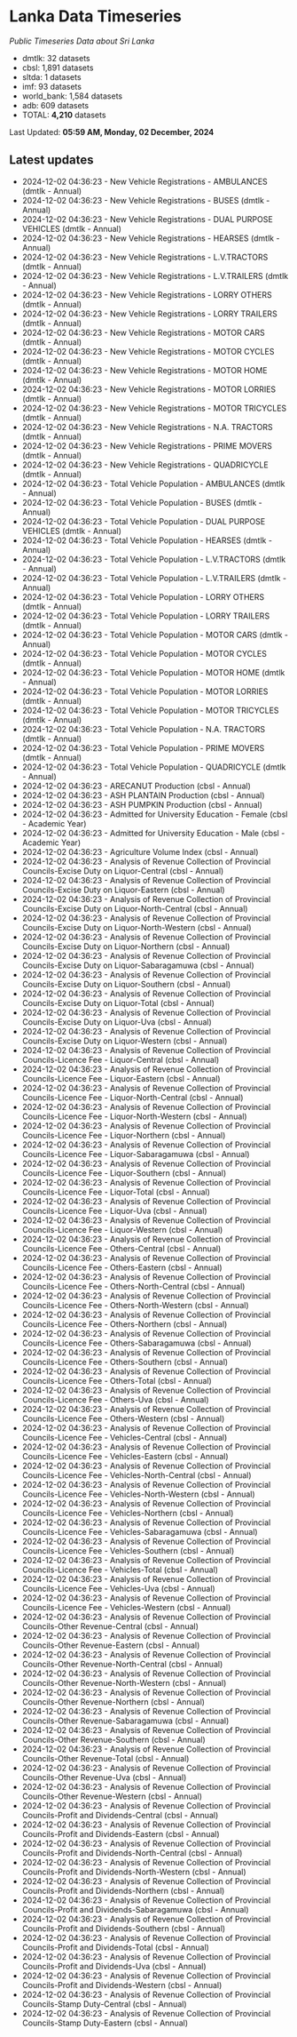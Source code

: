 # Lanka Data Timeseries
*Public Timeseries Data about Sri Lanka*

* dmtlk: 32 datasets
* cbsl: 1,891 datasets
* sltda: 1 datasets
* imf: 93 datasets
* world_bank: 1,584 datasets
* adb: 609 datasets
* TOTAL: **4,210** datasets

Last Updated: **05:59 AM, Monday, 02 December, 2024**

## Latest updates

* 2024-12-02 04:36:23 - New Vehicle Registrations - AMBULANCES (dmtlk - Annual)
* 2024-12-02 04:36:23 - New Vehicle Registrations - BUSES (dmtlk - Annual)
* 2024-12-02 04:36:23 - New Vehicle Registrations - DUAL PURPOSE VEHICLES (dmtlk - Annual)
* 2024-12-02 04:36:23 - New Vehicle Registrations - HEARSES (dmtlk - Annual)
* 2024-12-02 04:36:23 - New Vehicle Registrations - L.V.TRACTORS (dmtlk - Annual)
* 2024-12-02 04:36:23 - New Vehicle Registrations - L.V.TRAILERS (dmtlk - Annual)
* 2024-12-02 04:36:23 - New Vehicle Registrations - LORRY OTHERS (dmtlk - Annual)
* 2024-12-02 04:36:23 - New Vehicle Registrations - LORRY TRAILERS (dmtlk - Annual)
* 2024-12-02 04:36:23 - New Vehicle Registrations - MOTOR CARS (dmtlk - Annual)
* 2024-12-02 04:36:23 - New Vehicle Registrations - MOTOR CYCLES (dmtlk - Annual)
* 2024-12-02 04:36:23 - New Vehicle Registrations - MOTOR HOME (dmtlk - Annual)
* 2024-12-02 04:36:23 - New Vehicle Registrations - MOTOR LORRIES (dmtlk - Annual)
* 2024-12-02 04:36:23 - New Vehicle Registrations - MOTOR TRICYCLES (dmtlk - Annual)
* 2024-12-02 04:36:23 - New Vehicle Registrations - N.A. TRACTORS (dmtlk - Annual)
* 2024-12-02 04:36:23 - New Vehicle Registrations - PRIME MOVERS (dmtlk - Annual)
* 2024-12-02 04:36:23 - New Vehicle Registrations - QUADRICYCLE (dmtlk - Annual)
* 2024-12-02 04:36:23 - Total Vehicle Population - AMBULANCES (dmtlk - Annual)
* 2024-12-02 04:36:23 - Total Vehicle Population - BUSES (dmtlk - Annual)
* 2024-12-02 04:36:23 - Total Vehicle Population - DUAL PURPOSE VEHICLES (dmtlk - Annual)
* 2024-12-02 04:36:23 - Total Vehicle Population - HEARSES (dmtlk - Annual)
* 2024-12-02 04:36:23 - Total Vehicle Population - L.V.TRACTORS (dmtlk - Annual)
* 2024-12-02 04:36:23 - Total Vehicle Population - L.V.TRAILERS (dmtlk - Annual)
* 2024-12-02 04:36:23 - Total Vehicle Population - LORRY OTHERS (dmtlk - Annual)
* 2024-12-02 04:36:23 - Total Vehicle Population - LORRY TRAILERS (dmtlk - Annual)
* 2024-12-02 04:36:23 - Total Vehicle Population - MOTOR CARS (dmtlk - Annual)
* 2024-12-02 04:36:23 - Total Vehicle Population - MOTOR CYCLES (dmtlk - Annual)
* 2024-12-02 04:36:23 - Total Vehicle Population - MOTOR HOME (dmtlk - Annual)
* 2024-12-02 04:36:23 - Total Vehicle Population - MOTOR LORRIES (dmtlk - Annual)
* 2024-12-02 04:36:23 - Total Vehicle Population - MOTOR TRICYCLES (dmtlk - Annual)
* 2024-12-02 04:36:23 - Total Vehicle Population - N.A. TRACTORS (dmtlk - Annual)
* 2024-12-02 04:36:23 - Total Vehicle Population - PRIME MOVERS (dmtlk - Annual)
* 2024-12-02 04:36:23 - Total Vehicle Population - QUADRICYCLE (dmtlk - Annual)
* 2024-12-02 04:36:23 - ARECANUT Production (cbsl - Annual)
* 2024-12-02 04:36:23 - ASH PLANTAIN Production (cbsl - Annual)
* 2024-12-02 04:36:23 - ASH PUMPKIN Production (cbsl - Annual)
* 2024-12-02 04:36:23 - Admitted for University Education - Female (cbsl - Academic Year)
* 2024-12-02 04:36:23 - Admitted for University Education - Male (cbsl - Academic Year)
* 2024-12-02 04:36:23 - Agriculture Volume Index (cbsl - Annual)
* 2024-12-02 04:36:23 - Analysis of Revenue Collection of Provincial Councils-Excise Duty on Liquor-Central (cbsl - Annual)
* 2024-12-02 04:36:23 - Analysis of Revenue Collection of Provincial Councils-Excise Duty on Liquor-Eastern (cbsl - Annual)
* 2024-12-02 04:36:23 - Analysis of Revenue Collection of Provincial Councils-Excise Duty on Liquor-North-Central (cbsl - Annual)
* 2024-12-02 04:36:23 - Analysis of Revenue Collection of Provincial Councils-Excise Duty on Liquor-North-Western (cbsl - Annual)
* 2024-12-02 04:36:23 - Analysis of Revenue Collection of Provincial Councils-Excise Duty on Liquor-Northern (cbsl - Annual)
* 2024-12-02 04:36:23 - Analysis of Revenue Collection of Provincial Councils-Excise Duty on Liquor-Sabaragamuwa (cbsl - Annual)
* 2024-12-02 04:36:23 - Analysis of Revenue Collection of Provincial Councils-Excise Duty on Liquor-Southern (cbsl - Annual)
* 2024-12-02 04:36:23 - Analysis of Revenue Collection of Provincial Councils-Excise Duty on Liquor-Total (cbsl - Annual)
* 2024-12-02 04:36:23 - Analysis of Revenue Collection of Provincial Councils-Excise Duty on Liquor-Uva (cbsl - Annual)
* 2024-12-02 04:36:23 - Analysis of Revenue Collection of Provincial Councils-Excise Duty on Liquor-Western (cbsl - Annual)
* 2024-12-02 04:36:23 - Analysis of Revenue Collection of Provincial Councils-Licence Fee - Liquor-Central (cbsl - Annual)
* 2024-12-02 04:36:23 - Analysis of Revenue Collection of Provincial Councils-Licence Fee - Liquor-Eastern (cbsl - Annual)
* 2024-12-02 04:36:23 - Analysis of Revenue Collection of Provincial Councils-Licence Fee - Liquor-North-Central (cbsl - Annual)
* 2024-12-02 04:36:23 - Analysis of Revenue Collection of Provincial Councils-Licence Fee - Liquor-North-Western (cbsl - Annual)
* 2024-12-02 04:36:23 - Analysis of Revenue Collection of Provincial Councils-Licence Fee - Liquor-Northern (cbsl - Annual)
* 2024-12-02 04:36:23 - Analysis of Revenue Collection of Provincial Councils-Licence Fee - Liquor-Sabaragamuwa (cbsl - Annual)
* 2024-12-02 04:36:23 - Analysis of Revenue Collection of Provincial Councils-Licence Fee - Liquor-Southern (cbsl - Annual)
* 2024-12-02 04:36:23 - Analysis of Revenue Collection of Provincial Councils-Licence Fee - Liquor-Total (cbsl - Annual)
* 2024-12-02 04:36:23 - Analysis of Revenue Collection of Provincial Councils-Licence Fee - Liquor-Uva (cbsl - Annual)
* 2024-12-02 04:36:23 - Analysis of Revenue Collection of Provincial Councils-Licence Fee - Liquor-Western (cbsl - Annual)
* 2024-12-02 04:36:23 - Analysis of Revenue Collection of Provincial Councils-Licence Fee - Others-Central (cbsl - Annual)
* 2024-12-02 04:36:23 - Analysis of Revenue Collection of Provincial Councils-Licence Fee - Others-Eastern (cbsl - Annual)
* 2024-12-02 04:36:23 - Analysis of Revenue Collection of Provincial Councils-Licence Fee - Others-North-Central (cbsl - Annual)
* 2024-12-02 04:36:23 - Analysis of Revenue Collection of Provincial Councils-Licence Fee - Others-North-Western (cbsl - Annual)
* 2024-12-02 04:36:23 - Analysis of Revenue Collection of Provincial Councils-Licence Fee - Others-Northern (cbsl - Annual)
* 2024-12-02 04:36:23 - Analysis of Revenue Collection of Provincial Councils-Licence Fee - Others-Sabaragamuwa (cbsl - Annual)
* 2024-12-02 04:36:23 - Analysis of Revenue Collection of Provincial Councils-Licence Fee - Others-Southern (cbsl - Annual)
* 2024-12-02 04:36:23 - Analysis of Revenue Collection of Provincial Councils-Licence Fee - Others-Total (cbsl - Annual)
* 2024-12-02 04:36:23 - Analysis of Revenue Collection of Provincial Councils-Licence Fee - Others-Uva (cbsl - Annual)
* 2024-12-02 04:36:23 - Analysis of Revenue Collection of Provincial Councils-Licence Fee - Others-Western (cbsl - Annual)
* 2024-12-02 04:36:23 - Analysis of Revenue Collection of Provincial Councils-Licence Fee - Vehicles-Central (cbsl - Annual)
* 2024-12-02 04:36:23 - Analysis of Revenue Collection of Provincial Councils-Licence Fee - Vehicles-Eastern (cbsl - Annual)
* 2024-12-02 04:36:23 - Analysis of Revenue Collection of Provincial Councils-Licence Fee - Vehicles-North-Central (cbsl - Annual)
* 2024-12-02 04:36:23 - Analysis of Revenue Collection of Provincial Councils-Licence Fee - Vehicles-North-Western (cbsl - Annual)
* 2024-12-02 04:36:23 - Analysis of Revenue Collection of Provincial Councils-Licence Fee - Vehicles-Northern (cbsl - Annual)
* 2024-12-02 04:36:23 - Analysis of Revenue Collection of Provincial Councils-Licence Fee - Vehicles-Sabaragamuwa (cbsl - Annual)
* 2024-12-02 04:36:23 - Analysis of Revenue Collection of Provincial Councils-Licence Fee - Vehicles-Southern (cbsl - Annual)
* 2024-12-02 04:36:23 - Analysis of Revenue Collection of Provincial Councils-Licence Fee - Vehicles-Total (cbsl - Annual)
* 2024-12-02 04:36:23 - Analysis of Revenue Collection of Provincial Councils-Licence Fee - Vehicles-Uva (cbsl - Annual)
* 2024-12-02 04:36:23 - Analysis of Revenue Collection of Provincial Councils-Licence Fee - Vehicles-Western (cbsl - Annual)
* 2024-12-02 04:36:23 - Analysis of Revenue Collection of Provincial Councils-Other Revenue-Central (cbsl - Annual)
* 2024-12-02 04:36:23 - Analysis of Revenue Collection of Provincial Councils-Other Revenue-Eastern (cbsl - Annual)
* 2024-12-02 04:36:23 - Analysis of Revenue Collection of Provincial Councils-Other Revenue-North-Central (cbsl - Annual)
* 2024-12-02 04:36:23 - Analysis of Revenue Collection of Provincial Councils-Other Revenue-North-Western (cbsl - Annual)
* 2024-12-02 04:36:23 - Analysis of Revenue Collection of Provincial Councils-Other Revenue-Northern (cbsl - Annual)
* 2024-12-02 04:36:23 - Analysis of Revenue Collection of Provincial Councils-Other Revenue-Sabaragamuwa (cbsl - Annual)
* 2024-12-02 04:36:23 - Analysis of Revenue Collection of Provincial Councils-Other Revenue-Southern (cbsl - Annual)
* 2024-12-02 04:36:23 - Analysis of Revenue Collection of Provincial Councils-Other Revenue-Total (cbsl - Annual)
* 2024-12-02 04:36:23 - Analysis of Revenue Collection of Provincial Councils-Other Revenue-Uva (cbsl - Annual)
* 2024-12-02 04:36:23 - Analysis of Revenue Collection of Provincial Councils-Other Revenue-Western (cbsl - Annual)
* 2024-12-02 04:36:23 - Analysis of Revenue Collection of Provincial Councils-Profit and Dividends-Central (cbsl - Annual)
* 2024-12-02 04:36:23 - Analysis of Revenue Collection of Provincial Councils-Profit and Dividends-Eastern (cbsl - Annual)
* 2024-12-02 04:36:23 - Analysis of Revenue Collection of Provincial Councils-Profit and Dividends-North-Central (cbsl - Annual)
* 2024-12-02 04:36:23 - Analysis of Revenue Collection of Provincial Councils-Profit and Dividends-North-Western (cbsl - Annual)
* 2024-12-02 04:36:23 - Analysis of Revenue Collection of Provincial Councils-Profit and Dividends-Northern (cbsl - Annual)
* 2024-12-02 04:36:23 - Analysis of Revenue Collection of Provincial Councils-Profit and Dividends-Sabaragamuwa (cbsl - Annual)
* 2024-12-02 04:36:23 - Analysis of Revenue Collection of Provincial Councils-Profit and Dividends-Southern (cbsl - Annual)
* 2024-12-02 04:36:23 - Analysis of Revenue Collection of Provincial Councils-Profit and Dividends-Total (cbsl - Annual)
* 2024-12-02 04:36:23 - Analysis of Revenue Collection of Provincial Councils-Profit and Dividends-Uva (cbsl - Annual)
* 2024-12-02 04:36:23 - Analysis of Revenue Collection of Provincial Councils-Profit and Dividends-Western (cbsl - Annual)
* 2024-12-02 04:36:23 - Analysis of Revenue Collection of Provincial Councils-Stamp Duty-Central (cbsl - Annual)
* 2024-12-02 04:36:23 - Analysis of Revenue Collection of Provincial Councils-Stamp Duty-Eastern (cbsl - Annual)